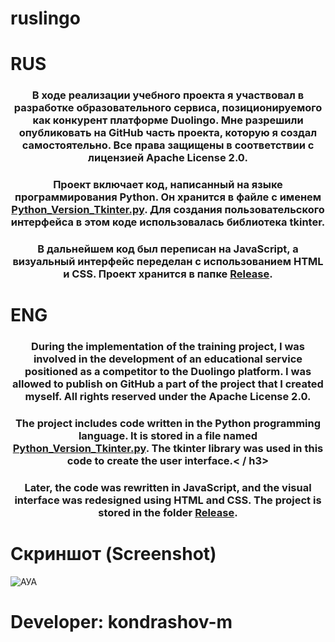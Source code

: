 # ruslingo

# RUS

<h3 align="center">В ходе реализации учебного проекта я участвовал в разработке образовательного сервиса, позиционируемого как конкурент платформе Duolingo. Мне разрешили опубликовать на GitHub часть проекта, которую я создал самостоятельно. Все права защищены в соответствии с лицензией Apache License 2.0.</h3>
<h3 align="center">Проект включает код, написанный на языке программирования Python. Он хранится в файле с именем <a href="https://github.com/kondrashov-m/project_ruslingo/blob/main/Python_Version_Tkinter.py">Python_Version_Tkinter.py</a>. Для создания пользовательского интерфейса в этом коде использовалась библиотека tkinter.</h3>
<h3 align="center">В дальнейшем код был переписан на JavaScript, а визуальный интерфейс переделан с использованием HTML и CSS. Проект хранится в папке <a href="https://github.com/kondrashov-m/project_ruslingo/tree/main/Release">Release</a>.</h3>

# ENG
<h3 align="center">During the implementation of the training project, I was involved in the development of an educational service positioned as a competitor to the Duolingo platform. I was allowed to publish on GitHub a part of the project that I created myself. All rights reserved under the Apache License 2.0.</h3>
<h3 align="center">The project includes code written in the Python programming language. It is stored in a file named <a href="https://github.com/kondrashov-m/project_ruslingo/blob/main/Python_Version_Tkinter.py">Python_Version_Tkinter.py</a>. The tkinter library was used in this code to create the user interface.< / h3>
<h3 align="center">Later, the code was rewritten in JavaScript, and the visual interface was redesigned using HTML and CSS. The project is stored in the folder <a href="https://github.com/kondrashov-m/project_ruslingo/tree/main/Release" >Release</a>.</h3>

# Скриншот (Screenshot)

![АУА](https://github.com/user-attachments/assets/55c33b3a-1a15-4f0b-b059-39d611a3fa6d)

# Developer: kondrashov-m
